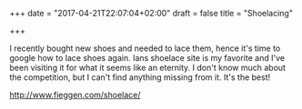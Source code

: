 +++
date = "2017-04-21T22:07:04+02:00"
draft = false
title = "Shoelacing"

+++

I recently bought new shoes and needed to lace them, hence it's time to google how to lace shoes again. Ians shoelace site is my favorite and I've been visiting it for what it seems like an eternity. I don't know much about the competition, but I can't find anything missing from it. It's the best!

http://www.fieggen.com/shoelace/

